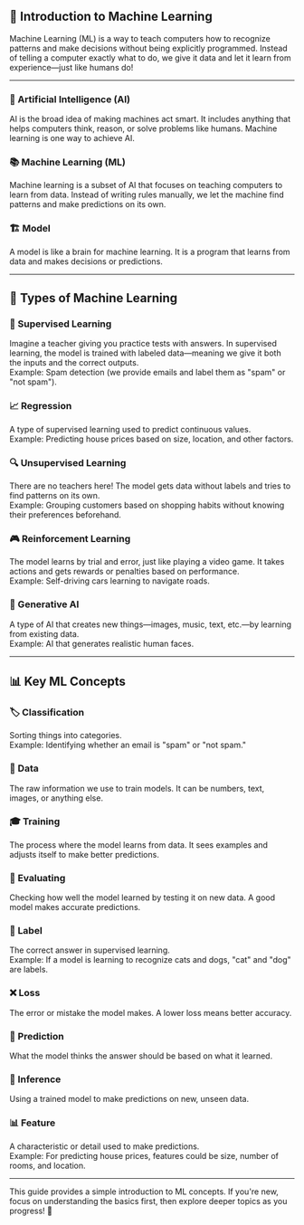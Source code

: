 ## 📌 Introduction to Machine Learning  

Machine Learning (ML) is a way to teach computers how to recognize patterns and make decisions without being explicitly programmed. Instead of telling a computer exactly what to do, we give it data and let it learn from experience—just like humans do!

---

### 🤖 Artificial Intelligence (AI)  
AI is the broad idea of making machines act smart. It includes anything that helps computers think, reason, or solve problems like humans. Machine learning is one way to achieve AI.

### 📚 Machine Learning (ML)  
Machine learning is a subset of AI that focuses on teaching computers to learn from data. Instead of writing rules manually, we let the machine find patterns and make predictions on its own.

### 🏗️ Model  
A model is like a brain for machine learning. It is a program that learns from data and makes decisions or predictions.

---

## 🏫 Types of Machine Learning  

### 🎯 Supervised Learning  
Imagine a teacher giving you practice tests with answers. In supervised learning, the model is trained with labeled data—meaning we give it both the inputs and the correct outputs.  
Example: Spam detection (we provide emails and label them as "spam" or "not spam").  

### 📈 Regression  
A type of supervised learning used to predict continuous values.  
Example: Predicting house prices based on size, location, and other factors.

### 🔍 Unsupervised Learning  
There are no teachers here! The model gets data without labels and tries to find patterns on its own.  
Example: Grouping customers based on shopping habits without knowing their preferences beforehand.

### 🎮 Reinforcement Learning  
The model learns by trial and error, just like playing a video game. It takes actions and gets rewards or penalties based on performance.  
Example: Self-driving cars learning to navigate roads.

### 🎨 Generative AI  
A type of AI that creates new things—images, music, text, etc.—by learning from existing data.  
Example: AI that generates realistic human faces.

---

## 📊 Key ML Concepts  

### 🏷️ Classification  
Sorting things into categories.  
Example: Identifying whether an email is "spam" or "not spam."

### 📂 Data  
The raw information we use to train models. It can be numbers, text, images, or anything else.

### 🎓 Training  
The process where the model learns from data. It sees examples and adjusts itself to make better predictions.

### 📏 Evaluating  
Checking how well the model learned by testing it on new data. A good model makes accurate predictions.

### 🔖 Label  
The correct answer in supervised learning.  
Example: If a model is learning to recognize cats and dogs, "cat" and "dog" are labels.

### ❌ Loss  
The error or mistake the model makes. A lower loss means better accuracy.

### 🔮 Prediction  
What the model thinks the answer should be based on what it learned.

### 🧠 Inference  
Using a trained model to make predictions on new, unseen data.

### 📊 Feature  
A characteristic or detail used to make predictions.  
Example: For predicting house prices, features could be size, number of rooms, and location.

---

This guide provides a simple introduction to ML concepts. If you're new, focus on understanding the basics first, then explore deeper topics as you progress! 🚀